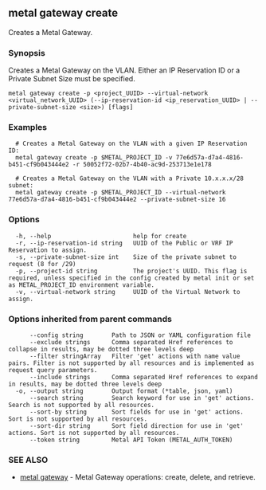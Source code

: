 ## metal gateway create

Creates a Metal Gateway.

### Synopsis

Creates a Metal Gateway on the VLAN. Either an IP Reservation ID or a Private Subnet Size must be specified.

```
metal gateway create -p <project_UUID> --virtual-network <virtual_network_UUID> (--ip-reservation-id <ip_reservation_UUID> | --private-subnet-size <size>) [flags]
```

### Examples

```
  # Creates a Metal Gateway on the VLAN with a given IP Reservation ID:
  metal gateway create -p $METAL_PROJECT_ID -v 77e6d57a-d7a4-4816-b451-cf9b043444e2 -r 50052f72-02b7-4b40-ac9d-253713e1e178

  # Creates a Metal Gateway on the VLAN with a Private 10.x.x.x/28 subnet:
  metal gateway create -p $METAL_PROJECT_ID --virtual-network 77e6d57a-d7a4-4816-b451-cf9b043444e2 --private-subnet-size 16
```

### Options

```
  -h, --help                       help for create
  -r, --ip-reservation-id string   UUID of the Public or VRF IP Reservation to assign.
  -s, --private-subnet-size int    Size of the private subnet to request (8 for /29)
  -p, --project-id string          The project's UUID. This flag is required, unless specified in the config created by metal init or set as METAL_PROJECT_ID environment variable.
  -v, --virtual-network string     UUID of the Virtual Network to assign.
```

### Options inherited from parent commands

```
      --config string        Path to JSON or YAML configuration file
      --exclude strings      Comma separated Href references to collapse in results, may be dotted three levels deep
      --filter stringArray   Filter 'get' actions with name value pairs. Filter is not supported by all resources and is implemented as request query parameters.
      --include strings      Comma separated Href references to expand in results, may be dotted three levels deep
  -o, --output string        Output format (*table, json, yaml)
      --search string        Search keyword for use in 'get' actions. Search is not supported by all resources.
      --sort-by string       Sort fields for use in 'get' actions. Sort is not supported by all resources.
      --sort-dir string      Sort field direction for use in 'get' actions. Sort is not supported by all resources.
      --token string         Metal API Token (METAL_AUTH_TOKEN)
```

### SEE ALSO

* [metal gateway](metal_gateway.md)	 - Metal Gateway operations: create, delete, and retrieve.

